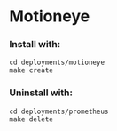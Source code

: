 # Motioneye

### Install with:

```
cd deployments/motioneye
make create
```

### Uninstall with:

```
cd deployments/prometheus
make delete
```
